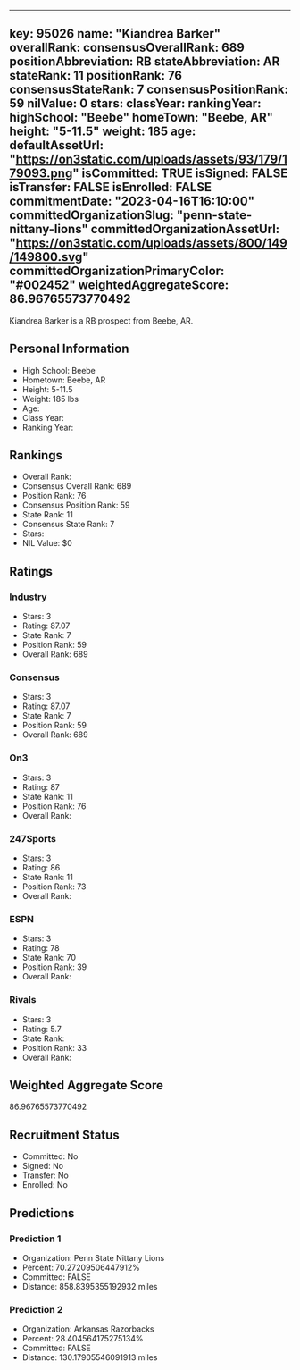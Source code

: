 ---
  key: 95026
  name: "Kiandrea Barker"
  overallRank: 
  consensusOverallRank: 689
  positionAbbreviation: RB
  stateAbbreviation: AR
  stateRank: 11
  positionRank: 76
  consensusStateRank: 7
  consensusPositionRank: 59
  nilValue: 0
  stars: 
  classYear: 
  rankingYear: 
  highSchool: "Beebe"
  homeTown: "Beebe, AR"
  height: "5-11.5"
  weight: 185
  age: 
  defaultAssetUrl: "https://on3static.com/uploads/assets/93/179/179093.png"
  isCommitted: TRUE
  isSigned: FALSE
  isTransfer: FALSE
  isEnrolled: FALSE
  commitmentDate: "2023-04-16T16:10:00"
  committedOrganizationSlug: "penn-state-nittany-lions"
  committedOrganizationAssetUrl: "https://on3static.com/uploads/assets/800/149/149800.svg"
  committedOrganizationPrimaryColor: "#002452"
  weightedAggregateScore: 86.96765573770492
  ---
  
  Kiandrea Barker is a RB prospect from Beebe, AR.
  
  ## Personal Information
  - High School: Beebe
  - Hometown: Beebe, AR
  - Height: 5-11.5
  - Weight: 185 lbs
  - Age: 
  - Class Year: 
  - Ranking Year: 
  
  ## Rankings
  - Overall Rank: 
  - Consensus Overall Rank: 689
  - Position Rank: 76
  - Consensus Position Rank: 59
  - State Rank: 11
  - Consensus State Rank: 7
  - Stars: 
  - NIL Value: $0
  
  ## Ratings
  
  ### Industry
  - Stars: 3
  - Rating: 87.07
  - State Rank: 7
  - Position Rank: 59
  - Overall Rank: 689
  
  ### Consensus
  - Stars: 3
  - Rating: 87.07
  - State Rank: 7
  - Position Rank: 59
  - Overall Rank: 689
  
  ### On3
  - Stars: 3
  - Rating: 87
  - State Rank: 11
  - Position Rank: 76
  - Overall Rank: 
  
  ### 247Sports
  - Stars: 3
  - Rating: 86
  - State Rank: 11
  - Position Rank: 73
  - Overall Rank: 
  
  ### ESPN
  - Stars: 3
  - Rating: 78
  - State Rank: 70
  - Position Rank: 39
  - Overall Rank: 
  
  ### Rivals
  - Stars: 3
  - Rating: 5.7
  - State Rank: 
  - Position Rank: 33
  - Overall Rank: 
  
  ## Weighted Aggregate Score
  86.96765573770492
  
  ## Recruitment Status
  - Committed: No
  - Signed: No
  - Transfer: No
  - Enrolled: No
  
  
  
  ## Predictions
  
  ### Prediction 1
  - Organization: Penn State Nittany Lions
  - Percent: 70.27209506447912%
  - Committed: FALSE
  - Distance: 858.8395355192932 miles
  
  ### Prediction 2
  - Organization: Arkansas Razorbacks
  - Percent: 28.404564175275134%
  - Committed: FALSE
  - Distance: 130.17905546091913 miles
  
